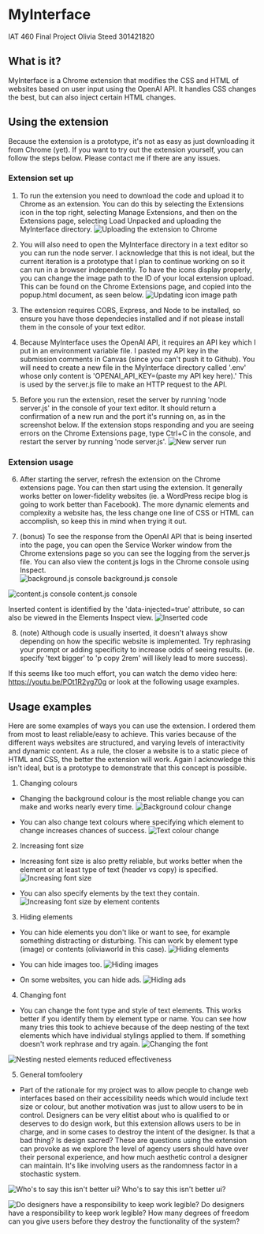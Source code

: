 # MyInterface
IAT 460 Final Project
Olivia Steed 
301421820

## What is it?
MyInterface is a Chrome extension that modifies the CSS and HTML of websites based on user input using the OpenAI API. It handles CSS changes the best, but can also inject certain HTML changes. 

## Using the extension
Because the extension is a prototype, it's not as easy as just downloading it from Chrome (yet). If you want to try out the extension yourself, you can follow the steps below. Please contact me if there are any issues.

### Extension set up
1. To run the extension you need to download the code and upload it to Chrome as an extension. You can do this by selecting the Extensions icon in the top right, selecting Manage Extensions, and then on the Extensions page, selecting Load Unpacked and uploading the MyInterface directory.
![Uploading the extension to Chrome](readme_images/image.png)

2. You will also need to open the MyInterface directory in a text editor so you can run the node server. I acknowledge that this is not ideal, but the current iteration is a prototype that I plan to continue working on so it can run in a browser independently. To have the icons display properly, you can change the image path to the ID of your local extension upload. This can be found on the Chrome Extensions page, and copied into the popup.html document, as seen below. 
![Updating icon image path](readme_images/image-3.png)

3. The extension requires CORS, Express, and Node to be installed, so ensure you have those dependecies installed and if not please install them in the console of your text editor.

4. Because MyInterface uses the OpenAI API, it requires an API key which I put in an environment variable file. I pasted my API key in the submission comments in Canvas (since you can't push it to Github). You will need to create a new file in the MyInterface directory called '.env' whose only content is 'OPENAI_API_KEY=(paste my API key here).' This is used by the server.js file to make an HTTP request to the API.

5. Before you run the extension, reset the server by running 'node server.js' in the console of your text editor. It should return a confirmation of a new run and the port it's running on, as in the screenshot below. If the extension stops responding and you are seeing errors on the Chrome Extensions page, type Ctrl+C in the console, and restart the server by running 'node server.js'.
![New server run](readme_images/image-1.png)

### Extension usage
6. After starting the server, refresh the extension on the Chrome extensions page. You can then start using the extension. It generally works better on lower-fidelity websites (ie. a WordPress recipe blog is going to work better than Facebook). The more dynamic elements and complexity a website has, the less change one line of CSS or HTML can accomplish, so keep this in mind when trying it out.

7. (bonus) To see the response from the OpenAI API that is being inserted into the page, you can open the Service Worker window from the Chrome extensions page so you can see the logging from the server.js file. You can also view the content.js logs in the Chrome console using Inspect.  
![background.js console](readme_images/image-4.png)
background.js console


![content.js console](readme_images/image-5.png)
content.js console

Inserted content is identified by the 'data-injected=true' attribute, so can also be viewed in the Elements Inspect view.
![Inserted code](readme_images/image-6.png)

8. (note) Although code is usually inserted, it doesn't always show depending on how the specific website is implemented. Try rephrasing your prompt or adding specificity to increase odds of seeing results. (ie. specify 'text bigger' to 'p copy 2rem' will likely lead to more success).

If this seems like too much effort, you can watch the demo video here: https://youtu.be/POt1R2yg70g or look at the following usage examples.

## Usage examples
Here are some examples of ways you can use the extension. I ordered them from most to least reliable/easy to achieve. This varies because of the different ways websites are structured, and varying levels of interactivity and dynamic content. As a rule, the closer a website is to a static piece of HTML and CSS, the better the extension will work. Again I acknowledge this isn't ideal, but is a prototype to demonstrate that this concept is possible.

1. Changing colours 
- Changing the background colour is the most reliable change you can make and works nearly every time.
![Background colour change](readme_images/image1.png)

- You can also change text colours where specifying which element to change increases chances of success.
![Text colour change](readme_images/image-11.png)

2. Increasing font size
- Increasing font size is also pretty reliable, but works better when the element or at least type of text (header vs copy) is specified.
![Increasing font size](readme_images/image-12.png)

- You can also specify elements by the text they contain.
![Increasing font size by element contents](readme_images/image-13.png)

3. Hiding elements
- You can hide elements you don't like or want to see, for example something distracting or disturbing. This can work by element type (image) or contents (oliviaworld in this case).
![Hiding elements](readme_images/image-14.png)

- You can hide images too.
![Hiding images](readme_images/image-18.png)

- On some websites, you can hide ads.
![Hiding ads](readme_images/image-15.png)

4. Changing font
- You can change the font type and style of text elements. This works better if you identify them by element type or name. You can see how many tries this took to achieve because of the deep nesting of the text elements which have individual stylings applied to them. If something doesn't work rephrase and try again.
![Changing the font](readme_images/image-17.png)

![Nesting](readme_images/image-16.png)
nested elements reduced effectiveness

5. General tomfoolery
- Part of the rationale for my project was to allow people to change web interfaces based on their accessibility needs which would include text size or colour, but another motivation was just to allow users to be in control. Designers can be very elitist about who is qualified to or deserves to do design work, but this extension allows users to be in charge, and in some cases to destroy the intent of the designer. Is that a bad thing? Is design sacred? These are questions using the extension can provoke as we explore the level of agency users should have over their personal experience, and how much aesthetic control a designer can maintain. It's like involving users as the randomness factor in a stochastic system.

![Who's to say this isn't better ui?](readme_images/image-19.png)
Who's to say this isn't better ui?

![Do designers have a responsibility to keep work legible?](readme_images/image-110.png)
Do designers have a responsibility to keep work legible? How many degrees of freedom can you give users before they destroy the functionality of the system?